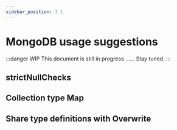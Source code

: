 ```yaml
---
sidebar_position: 7.1
---
```


# MongoDB usage suggestions

:::danger WIP
This document is still in progress ...... Stay tuned.
:::

## strictNullChecks

## Collection type Map

## Share type definitions with Overwrite
